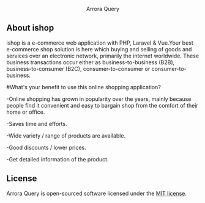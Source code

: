 <p align="center">Arrora Query</p>


## About ishop

ishop is a e-commerce web application with PHP, Laravel & Vue.Your best e-commerce shop solution is here which buying and selling of goods and services over an electronic network, primarily the internet worldwide. These business transactions occur either as business-to-business (B2B), business-to-consumer (B2C), consumer-to-consumer or consumer-to-business.

#What's your benefit to use this online shopping application? 

-Online shopping has grown in popularity over the years, mainly because people find it convenient and easy to bargain shop from the comfort of their home or office.

-Saves time and efforts.

-Wide variety / range of products are available.

-Good discounts / lower prices.

-Get detailed information of the product.



## License

Arrora Query is open-sourced software licensed under the [MIT license](https://opensource.org/licenses/MIT).
